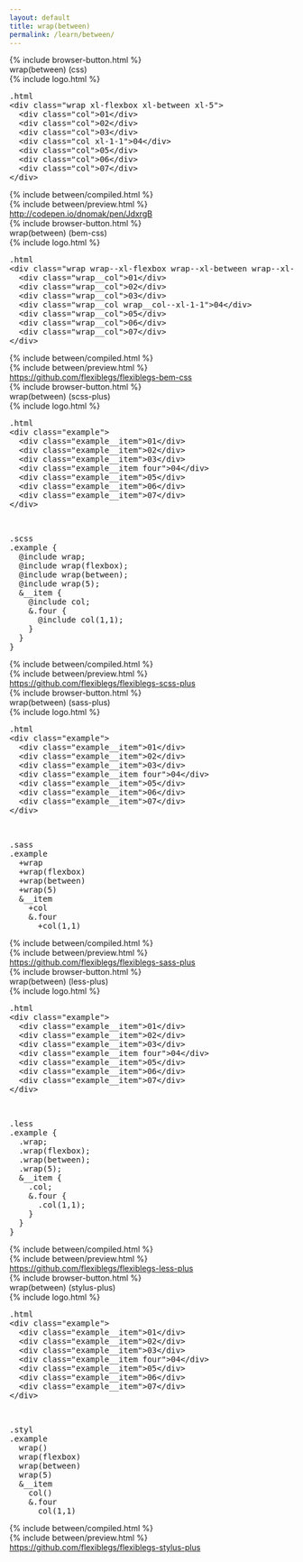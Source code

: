 ```yaml
---
layout: default
title: wrap(between)
permalink: /learn/between/
---
```


<div id="css">
  <div class="dn-browser">
    <div class="dn-browser-header">
      {% include browser-button.html %}
      <div class="dn-style--title">wrap(<span>between</span>) (css)</div>
      {% include logo.html %}
    </div>
    <div class="dn-browser-body">
      <div class="dn-browser-body__pre">
        <pre class="not-compiled"><div class="dn-tag dn-tag--gray dn-tag--top dn-tag--button"><i class="fa fa-magic fa-lg"></i></div><div class="dn-tag dn-tag--gray dn-tag--bottom">.html</div><!--
          -->&lt;div class="wrap xl-flexbox <span>xl-between</span> xl-5"&gt;<br/><!--
          -->  &lt;div class="col"&gt;01&lt;/div&gt;<br/><!--
          -->  &lt;div class="col"&gt;02&lt;/div&gt;<br/><!--
          -->  &lt;div class="col"&gt;03&lt;/div&gt;<br/><!--
          -->  &lt;div class="col xl-1-1"&gt;04&lt;/div&gt;<br/><!--
          -->  &lt;div class="col"&gt;05&lt;/div&gt;<br/><!--
          -->  &lt;div class="col"&gt;06&lt;/div&gt;<br/><!--
          -->  &lt;div class="col"&gt;07&lt;/div&gt;<br/><!--
          -->&lt;/div&gt;<!--
        --></pre>
        {% include between/compiled.html %}
      </div>
      {% include between/preview.html %}
      <div class="dn-browser-footer">
        <div class="wrap xl-gutter-24 xl-outside-24 xl-center xl-auto">
          <div class="col">
            <a href="http://codepen.io/dnomak/pen/JdxrgB?editors=110" class="dn-button dn-button--link">http://codepen.io/dnomak/pen/JdxrgB</a>
          </div>
        </div>
      </div>
    </div>
  </div>
</div>

<div id="bem-css">
  <div class="dn-browser">
    <div class="dn-browser-header">
      {% include browser-button.html %}
      <div class="dn-style--title">wrap(<span>between</span>) (bem-css)</div>
      {% include logo.html %}
    </div>
    <div class="dn-browser-body">
      <div class="dn-browser-body__pre">
        <pre class="not-compiled"><div class="dn-tag dn-tag--gray dn-tag--top dn-tag--button"><i class="fa fa-magic fa-lg"></i></div><div class="dn-tag dn-tag--gray dn-tag--bottom">.html</div><!--
          -->&lt;div class="wrap wrap--xl-flexbox <span>wrap--xl-between</span> wrap--xl-5"&gt;<br/><!--
          -->  &lt;div class="wrap__col"&gt;01&lt;/div&gt;<br/><!--
          -->  &lt;div class="wrap__col"&gt;02&lt;/div&gt;<br/><!--
          -->  &lt;div class="wrap__col"&gt;03&lt;/div&gt;<br/><!--
          -->  &lt;div class="wrap__col wrap__col--xl-1-1"&gt;04&lt;/div&gt;<br/><!--
          -->  &lt;div class="wrap__col"&gt;05&lt;/div&gt;<br/><!--
          -->  &lt;div class="wrap__col"&gt;06&lt;/div&gt;<br/><!--
          -->  &lt;div class="wrap__col"&gt;07&lt;/div&gt;<br/><!--
          -->&lt;/div&gt;<!--
        --></pre>
        {% include between/compiled.html %}
      </div>
      {% include between/preview.html %}
      <div class="dn-browser-footer">
        <div class="wrap xl-gutter-24 xl-outside-24 xl-center xl-auto">
          <div class="col">
            <a href="https://github.com/flexiblegs/flexiblegs-bem-css" class="dn-button dn-button--link">https://github.com/flexiblegs/flexiblegs-bem-css</a>
          </div>
        </div>
      </div>
    </div>
  </div>
</div>

<div id="scss-plus">
  <div class="dn-browser">
    <div class="dn-browser-header">
      {% include browser-button.html %}
      <div class="dn-style--title">wrap(<span>between</span>) (scss-plus)</div>
      {% include logo.html %}
    </div>
    <div class="dn-browser-body">
      <div class="dn-browser-body__pre">
        <div class="wrap xl-top xl-gutter-24 xl-2 lg-1">
          <div class="col">
            <pre><div class="dn-tag dn-tag--gray dn-tag--bottom">.html</div><!--
              -->&lt;div class="example"&gt;<br/><!--
              -->  &lt;div class="example__item"&gt;01&lt;/div&gt;<br/><!--
              -->  &lt;div class="example__item"&gt;02&lt;/div&gt;<br/><!--
              -->  &lt;div class="example__item"&gt;03&lt;/div&gt;<br/><!--
              -->  &lt;div class="example__item four"&gt;04&lt;/div&gt;<br/><!--
              -->  &lt;div class="example__item"&gt;05&lt;/div&gt;<br/><!--
              -->  &lt;div class="example__item"&gt;06&lt;/div&gt;<br/><!--
              -->  &lt;div class="example__item"&gt;07&lt;/div&gt;<br/><!--
              -->&lt;/div&gt;<!--
            --></pre>
            <br class="xl-hidden lg-not-hidden" />
          </div>
          <div class="col">
            <pre class="not-compiled"><div class="dn-tag dn-tag--gray dn-tag--top dn-tag--button"><i class="fa fa-magic fa-lg"></i></div><div class="dn-tag dn-tag--gray dn-tag--bottom">.scss</div><!--
              -->.example {<br/><!--
              -->  @include wrap;<br/><!--
              -->  @include wrap(flexbox);<br/><!--
              -->  @include <span>wrap(between)</span>;<br/><!--
              -->  @include wrap(5);<br/><!--
              -->  &__item {<br/><!--
              -->    @include col;<br/><!--
              -->    &.four {<br/><!--
              -->      @include col(1,1);<br/><!--
              -->    }<br/><!--
              -->  }<br/><!--
              -->}<!--
            --></pre>
            {% include between/compiled.html %}
          </div>
        </div>
      </div>
      {% include between/preview.html %}
      <div class="dn-browser-footer">
        <div class="wrap xl-gutter-24 xl-outside-24 xl-center xl-auto">
          <div class="col">
            <a href="https://github.com/flexiblegs/flexiblegs-scss-plus" class="dn-button dn-button--link">https://github.com/flexiblegs/flexiblegs-scss-plus</a>
          </div>
        </div>
      </div>
    </div>
  </div>
</div>

<div id="sass-plus">
  <div class="dn-browser">
    <div class="dn-browser-header">
      {% include browser-button.html %}
      <div class="dn-style--title">wrap(<span>between</span>) (sass-plus)</div>
      {% include logo.html %}
    </div>
    <div class="dn-browser-body">
      <div class="dn-browser-body__pre">
        <div class="wrap xl-top xl-gutter-24 xl-2 lg-1">
          <div class="col">
            <pre><div class="dn-tag dn-tag--gray dn-tag--bottom">.html</div><!--
              -->&lt;div class="example"&gt;<br/><!--
              -->  &lt;div class="example__item"&gt;01&lt;/div&gt;<br/><!--
              -->  &lt;div class="example__item"&gt;02&lt;/div&gt;<br/><!--
              -->  &lt;div class="example__item"&gt;03&lt;/div&gt;<br/><!--
              -->  &lt;div class="example__item four"&gt;04&lt;/div&gt;<br/><!--
              -->  &lt;div class="example__item"&gt;05&lt;/div&gt;<br/><!--
              -->  &lt;div class="example__item"&gt;06&lt;/div&gt;<br/><!--
              -->  &lt;div class="example__item"&gt;07&lt;/div&gt;<br/><!--
              -->&lt;/div&gt;<!--
            --></pre>
            <br class="xl-hidden lg-not-hidden" />
          </div>
          <div class="col">
            <pre class="not-compiled"><div class="dn-tag dn-tag--gray dn-tag--top dn-tag--button"><i class="fa fa-magic fa-lg"></i></div><div class="dn-tag dn-tag--gray dn-tag--bottom">.sass</div><!--
              -->.example<br/><!--
              -->  +wrap<br/><!--
              -->  +wrap(flexbox)<br/><!--
              -->  +<span>wrap(between)</span><br/><!--
              -->  +wrap(5)<br/><!--
              -->  &__item<br/><!--
              -->    +col<br/><!--
              -->    &.four<br/><!--
              -->      +col(1,1)<br/><!--
            --></pre>
            {% include between/compiled.html %}
          </div>
        </div>
      </div>
      {% include between/preview.html %}
      <div class="dn-browser-footer">
        <div class="wrap xl-gutter-24 xl-outside-24 xl-center xl-auto">
          <div class="col">
            <a href="https://github.com/flexiblegs/flexiblegs-sass-plus" class="dn-button dn-button--link">https://github.com/flexiblegs/flexiblegs-sass-plus</a>
          </div>
        </div>
      </div>
    </div>
  </div>
</div>

<div id="less-plus">
  <div class="dn-browser">
    <div class="dn-browser-header">
      {% include browser-button.html %}
      <div class="dn-style--title">wrap(<span>between</span>) (less-plus)</div>
      {% include logo.html %}
    </div>
    <div class="dn-browser-body">
      <div class="dn-browser-body__pre">
        <div class="wrap xl-top xl-gutter-24 xl-2 lg-1">
          <div class="col">
            <pre><div class="dn-tag dn-tag--gray dn-tag--bottom">.html</div><!--
              -->&lt;div class="example"&gt;<br/><!--
              -->  &lt;div class="example__item"&gt;01&lt;/div&gt;<br/><!--
              -->  &lt;div class="example__item"&gt;02&lt;/div&gt;<br/><!--
              -->  &lt;div class="example__item"&gt;03&lt;/div&gt;<br/><!--
              -->  &lt;div class="example__item four"&gt;04&lt;/div&gt;<br/><!--
              -->  &lt;div class="example__item"&gt;05&lt;/div&gt;<br/><!--
              -->  &lt;div class="example__item"&gt;06&lt;/div&gt;<br/><!--
              -->  &lt;div class="example__item"&gt;07&lt;/div&gt;<br/><!--
              -->&lt;/div&gt;<!--
            --></pre>
            <br class="xl-hidden lg-not-hidden" />
          </div>
          <div class="col">
            <pre class="not-compiled"><div class="dn-tag dn-tag--gray dn-tag--top dn-tag--button"><i class="fa fa-magic fa-lg"></i></div><div class="dn-tag dn-tag--gray dn-tag--bottom">.less</div><!--
              -->.example {<br/><!--
              -->  .wrap;<br/><!--
              -->  .wrap(flexbox);<br/><!--
              -->  .<span>wrap(between)</span>;<br/><!--
              -->  .wrap(5);<br/><!--
              -->  &__item {<br/><!--
              -->    .col;<br/><!--
              -->    &.four {<br/><!--
              -->      .col(1,1);<br/><!--
              -->    }<br/><!--
              -->  }<br/><!--
              -->}<!--
            --></pre>
            {% include between/compiled.html %}
          </div>
        </div>
      </div>
      {% include between/preview.html %}
      <div class="dn-browser-footer">
        <div class="wrap xl-gutter-24 xl-outside-24 xl-center xl-auto">
          <div class="col">
            <a href="https://github.com/flexiblegs/flexiblegs-less-plus" class="dn-button dn-button--link">https://github.com/flexiblegs/flexiblegs-less-plus</a>
          </div>
        </div>
      </div>
    </div>
  </div>
</div>

<div id="stylus-plus">
  <div class="dn-browser">
    <div class="dn-browser-header">
      {% include browser-button.html %}
      <div class="dn-style--title">wrap(<span>between</span>) (stylus-plus)</div>
      {% include logo.html %}
    </div>
    <div class="dn-browser-body">
      <div class="dn-browser-body__pre">
        <div class="wrap xl-top xl-gutter-24 xl-2 lg-1">
          <div class="col">
            <pre><div class="dn-tag dn-tag--gray dn-tag--bottom">.html</div><!--
              -->&lt;div class="example"&gt;<br/><!--
              -->  &lt;div class="example__item"&gt;01&lt;/div&gt;<br/><!--
              -->  &lt;div class="example__item"&gt;02&lt;/div&gt;<br/><!--
              -->  &lt;div class="example__item"&gt;03&lt;/div&gt;<br/><!--
              -->  &lt;div class="example__item four"&gt;04&lt;/div&gt;<br/><!--
              -->  &lt;div class="example__item"&gt;05&lt;/div&gt;<br/><!--
              -->  &lt;div class="example__item"&gt;06&lt;/div&gt;<br/><!--
              -->  &lt;div class="example__item"&gt;07&lt;/div&gt;<br/><!--
              -->&lt;/div&gt;<!--
            --></pre>
            <br class="xl-hidden lg-not-hidden" />
          </div>
          <div class="col">
            <pre class="not-compiled"><div class="dn-tag dn-tag--gray dn-tag--top dn-tag--button"><i class="fa fa-magic fa-lg"></i></div><div class="dn-tag dn-tag--gray dn-tag--bottom">.styl</div><!--
              -->.example<br/><!--
              -->  wrap()<br/><!--
              -->  wrap(flexbox)<br/><!--
              -->  <span>wrap(between)</span><br/><!--
              -->  wrap(5)<br/><!--
              -->  &__item<br/><!--
              -->    col()<br/><!--
              -->    &.four<br/><!--
              -->      col(1,1)<br/><!--
            --></pre>
            {% include between/compiled.html %}
          </div>
        </div>
      </div>
      {% include between/preview.html %}
      <div class="dn-browser-footer">
        <div class="wrap xl-gutter-24 xl-outside-24 xl-center xl-auto">
          <div class="col">
            <a href="https://github.com/flexiblegs/flexiblegs-stylus-plus" class="dn-button dn-button--link">https://github.com/flexiblegs/flexiblegs-stylus-plus</a>
          </div>
        </div>
      </div>
    </div>
  </div>
</div>
